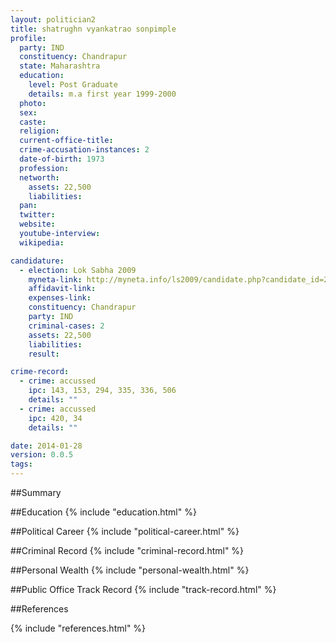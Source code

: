 ```yaml
---
layout: politician2
title: shatrughn vyankatrao sonpimple
profile: 
  party: IND
  constituency: Chandrapur
  state: Maharashtra
  education: 
    level: Post Graduate
    details: m.a first year 1999-2000
  photo: 
  sex: 
  caste: 
  religion: 
  current-office-title: 
  crime-accusation-instances: 2
  date-of-birth: 1973
  profession: 
  networth: 
    assets: 22,500
    liabilities: 
  pan: 
  twitter: 
  website: 
  youtube-interview: 
  wikipedia: 

candidature: 
  - election: Lok Sabha 2009
    myneta-link: http://myneta.info/ls2009/candidate.php?candidate_id=225
    affidavit-link: 
    expenses-link: 
    constituency: Chandrapur 
    party: IND
    criminal-cases: 2
    assets: 22,500
    liabilities: 
    result:  

crime-record: 
  - crime: accussed
    ipc: 143, 153, 294, 335, 336, 506
    details: "" 
  - crime: accussed
    ipc: 420, 34
    details: "" 

date: 2014-01-28
version: 0.0.5
tags: 
---
```

##Summary


##Education
{% include "education.html" %}


##Political Career
{% include "political-career.html" %}


##Criminal Record
{% include "criminal-record.html" %}


##Personal Wealth
{% include "personal-wealth.html" %}


##Public Office Track Record
{% include "track-record.html" %}


##References


{% include "references.html" %}